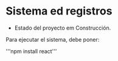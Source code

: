 <h1> Sistema ed registros </h1>

- Estado del proyecto em Construcción.

Para ejecutar el sistema, debe poner:

'''npm install react'''
